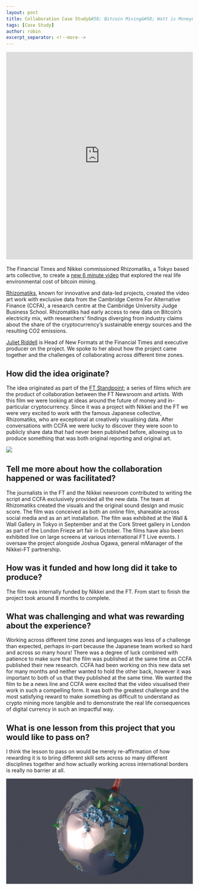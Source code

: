 ```yaml
---
layout: post
title: Collaboration Case Study&#58; Bitcoin Mining&#58; Watt is Money&#63;
tags: [Case Study]
author: robin
excerpt_separator: <!--more-->
---
```

<div class="videowrapper"><iframe width="100%" height="560" src="https://www.youtube.com/embed/0pHjUAhXLVo" title="YouTube video player" frameborder="0" allow="accelerometer; autoplay; clipboard-write; encrypted-media; gyroscope; picture-in-picture" allowfullscreen></iframe></div>

The Financial Times and Nikkei commissioned Rhizomatiks, a Tokyo based arts collective, to create a [new 6 minute video](https://www.ft.com/video/4195bbed-8749-481e-a3a4-94815057df5f?playlist-name=latest&playlist-offset=0) that explored the real life environmental cost of bitcoin mining. 

<!--more-->

[Rhizomatiks](https://rhizomatiks.com/en/), known for innovative and data-led projects, created the video art work with exclusive data from the Cambridge Centre For Alternative Finance (CCFA), a research centre at the Cambridge University Judge Business School. Rhizomatiks had early access to new data on Bitcoin’s electricity mix, with researchers' findings diverging from industry claims about the share of the cryptocurrency’s sustainable energy sources and the resulting CO2 emissions. 

[Juliet Riddell](https://twitter.com/juliet_riddell) is Head of New Formats at the Financial Times and executive producer on the project. We spoke to her about how the project came together and the challenges of collaborating across different time zones.

## How did the idea originate?

The idea originated as part of the [FT Standpoint](https://www.ft.com/ft-standpoint); a series of films which are the product of collaboration between the FT Newsroom and artists. With this film we were looking at ideas around the future of money and in-particular cryptocurrency. Since it was a project with Nikkei and the FT we were very excited to work with the famous Japanese collective, Rhizomatiks, who are exceptional at creatively visualising data. After conversations with CCFA we were lucky to discover they were soon to publicly share data that had never been published before, allowing us to produce something that was both original reporting and original art. 

![](/assets/img/bitcoin/bitcoin1.png)

## Tell me more about how the collaboration happened or was facilitated?

The journalists in the FT and the Nikkei newsroom contributed to writing the script and CCFA exclusively provided all the new data. The team at Rhizomatiks created the visuals and the original sound design and music score. The film was conceived as both an online film, shareable across social media and as an art installation. The film was exhibited at the Wall & Wall Gallery in Tokyo in September and at the Cork Street gallery in London as part of the London Frieze art fair in October. The films have also been exhibited live on large screens at various international FT Live events. I oversaw the project alongside Joshua Ogawa, general mManager of the Nikkei-FT partnership. 

## How was it funded and how long did it take to produce?

The film was internally funded by Nikkei and the FT. From start to finish the project took around 8 months to complete. 

## What was challenging and what was rewarding about the experience?

Working across different time zones and languages was less of a challenge than expected, perhaps in-part because the Japanese team worked so hard and across so many hours! There was a degree of luck combined with patience to make sure that the film was published at the same time as CCFA published their new research. CCFA had been working on this new data set for many months and neither wanted to hold the other back, however it was important to both of us that they published at the same time. We wanted the film to be a news line and CCFA were excited that the video visualised their work in such a compelling form. It was both the greatest challenge and the most satisfying reward to make something as difficult to understand as crypto mining more tangible and to demonstrate the real life consequences of digital currency in such an impactful way. 

## What is one lesson from this project that you would like to pass on?

I think the lesson to pass on would be merely re-affirmation of how rewarding it is to bring different skill sets across so many different disciplines together and how actually working across international borders is really no barrier at all.

![](/assets/img/bitcoin/bitcoin2.png)
